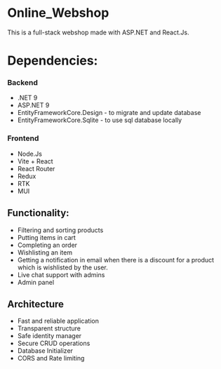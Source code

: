 # Online_Webshop

This is a full-stack webshop made with ASP.NET and React.Js.

# Dependencies:

### Backend

* .NET 9
* ASP.NET 9
* EntityFrameworkCore.Design - to migrate and update database
* EntityFrameworkCore.Sqlite - to use sql database locally

### Frontend 

* Node.Js
* Vite + React
* React Router
* Redux
* RTK
* MUI

## Functionality:

* Filtering and sorting products
* Putting items in cart
* Completing an order
* Wishlisting an item
* Getting a notification in email when there is a discount for a product which is wishlisted by the user.
* Live chat support with admins
* Admin panel

## Architecture

* Fast and reliable application
* Transparent structure
* Safe identity manager
* Secure CRUD operations
* Database Initializer
* CORS and Rate limiting
